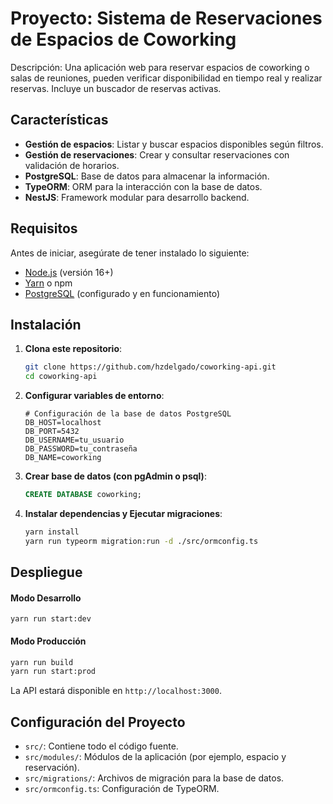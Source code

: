 # Proyecto: Sistema de Reservaciones de Espacios de Coworking

Descripción: Una aplicación web para reservar espacios de coworking o salas de reuniones, pueden verificar disponibilidad en tiempo real y realizar reservas. Incluye un buscador de reservas activas.

## Características

- **Gestión de espacios**: Listar y buscar espacios disponibles según filtros.
- **Gestión de reservaciones**: Crear y consultar reservaciones con validación de horarios.
- **PostgreSQL**: Base de datos para almacenar la información.
- **TypeORM**: ORM para la interacción con la base de datos.
- **NestJS**: Framework modular para desarrollo backend.

## Requisitos

Antes de iniciar, asegúrate de tener instalado lo siguiente:

- [Node.js](https://nodejs.org/) (versión 16+)
- [Yarn](https://yarnpkg.com/) o npm
- [PostgreSQL](https://www.postgresql.org/) (configurado y en funcionamiento)

## Instalación

1. **Clona este repositorio**:

   ```bash
   git clone https://github.com/hzdelgado/coworking-api.git
   cd coworking-api
   ```

2. **Configurar variables de entorno**:

   ```env
   # Configuración de la base de datos PostgreSQL
   DB_HOST=localhost
   DB_PORT=5432
   DB_USERNAME=tu_usuario
   DB_PASSWORD=tu_contraseña
   DB_NAME=coworking
   ```
3. **Crear base de datos (con pgAdmin o psql)**:

   ```sql
   CREATE DATABASE coworking;
   ```

4. **Instalar dependencias y Ejecutar migraciones**:

   ```bash
   yarn install
   yarn run typeorm migration:run -d ./src/ormconfig.ts
   ```
## Despliegue
#### Modo Desarrollo
```env
yarn run start:dev
```
#### Modo Producción
```bash
yarn run build
yarn run start:prod
```
La API estará disponible en `http://localhost:3000`.
## Configuración del Proyecto
- `src/`: Contiene todo el código fuente.
- `src/modules/`: Módulos de la aplicación (por ejemplo, espacio y reservación).
- `src/migrations/`: Archivos de migración para la base de datos.
- `src/ormconfig.ts`: Configuración de TypeORM.


